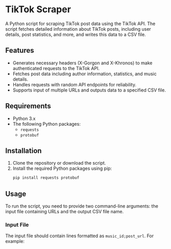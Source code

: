# TikTok Scraper

A Python script for scraping TikTok post data using the TikTok API. The script fetches detailed information about TikTok posts, including user details, post statistics, and more, and writes this data to a CSV file.

## Features

- Generates necessary headers (X-Gorgon and X-Khronos) to make authenticated requests to the TikTok API.
- Fetches post data including author information, statistics, and music details.
- Handles requests with random API endpoints for reliability.
- Supports input of multiple URLs and outputs data to a specified CSV file.

## Requirements

- Python 3.x
- The following Python packages:
  - `requests`
  - `protobuf`

## Installation

1. Clone the repository or download the script.
2. Install the required Python packages using pip:
    ```sh
    pip install requests protobuf
    ```

## Usage

To run the script, you need to provide two command-line arguments: the input file containing URLs and the output CSV file name.

### Input File

The input file should contain lines formatted as `music_id;post_url`. For example:

